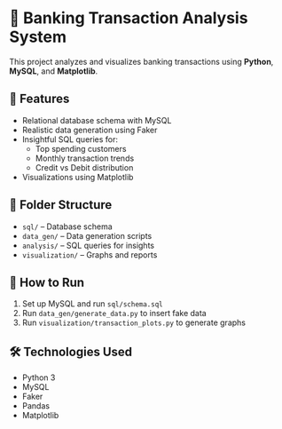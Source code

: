 # 🏦 Banking Transaction Analysis System

This project analyzes and visualizes banking transactions using **Python**, **MySQL**, and **Matplotlib**.

## 📌 Features

- Relational database schema with MySQL
- Realistic data generation using Faker
- Insightful SQL queries for:
  - Top spending customers
  - Monthly transaction trends
  - Credit vs Debit distribution
- Visualizations using Matplotlib

## 📁 Folder Structure

- `sql/` – Database schema
- `data_gen/` – Data generation scripts
- `analysis/` – SQL queries for insights
- `visualization/` – Graphs and reports

## 🚀 How to Run

1. Set up MySQL and run `sql/schema.sql`
2. Run `data_gen/generate_data.py` to insert fake data
3. Run `visualization/transaction_plots.py` to generate graphs

## 🛠️ Technologies Used

- Python 3
- MySQL
- Faker
- Pandas
- Matplotlib
